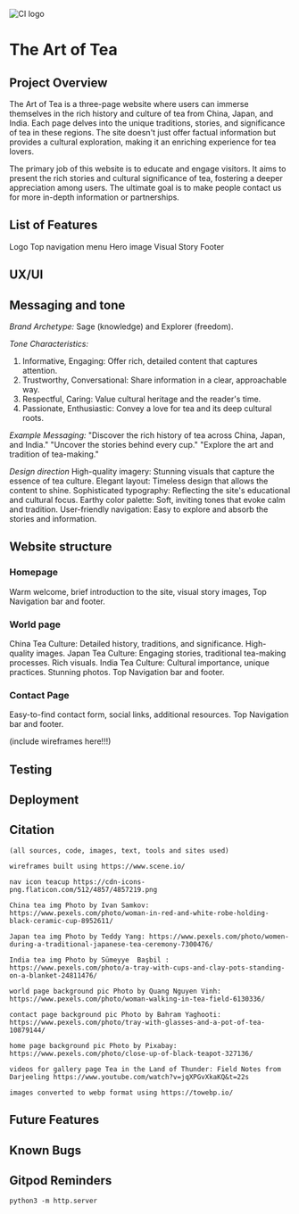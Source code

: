 ![CI logo](https://codeinstitute.s3.amazonaws.com/fullstack/ci_logo_small.png)

# The Art of Tea

## Project Overview 

The Art of Tea is a three-page website where users can immerse themselves in the rich history and culture of tea from China, Japan, and India. Each page delves into the unique traditions, stories, and significance of tea in these regions. The site doesn't just offer factual information but provides a cultural exploration, making it an enriching experience for tea lovers.

The primary job of this website is to educate and engage visitors. It aims to present the rich stories and cultural significance of tea, fostering a deeper appreciation among users. The ultimate goal is to make people contact us for more in-depth information or partnerships.


## List of Features

Logo
Top navigation menu
Hero image
Visual Story
Footer


## UX/UI

## Messaging and tone

_Brand Archetype:_ Sage (knowledge) and Explorer (freedom).

_Tone Characteristics:_
1. Informative, Engaging: Offer rich, detailed content that captures attention.
2. Trustworthy, Conversational: Share information in a clear, approachable way.
3. Respectful, Caring: Value cultural heritage and the reader's time.
4. Passionate, Enthusiastic: Convey a love for tea and its deep cultural roots.

_Example Messaging:_
"Discover the rich history of tea across China, Japan, and India."
"Uncover the stories behind every cup."
"Explore the art and tradition of tea-making."

_Design direction_
High-quality imagery: Stunning visuals that capture the essence of tea culture.
Elegant layout: Timeless design that allows the content to shine.
Sophisticated typography: Reflecting the site's educational and cultural focus.
Earthy color palette: Soft, inviting tones that evoke calm and tradition.
User-friendly navigation: Easy to explore and absorb the stories and information.

## Website structure

### Homepage
Warm welcome, brief introduction to the site, visual story images, Top Navigation bar and footer.

### World page
China Tea Culture: Detailed history, traditions, and significance. High-quality images.
Japan Tea Culture: Engaging stories, traditional tea-making processes. Rich visuals.
India Tea Culture: Cultural importance, unique practices. Stunning photos.
Top Navigation bar and footer.

### Contact Page
Easy-to-find contact form, social links, additional resources.
Top Navigation bar and footer.

(include wireframes here!!!)

## Testing

## Deployment

## Citation
    (all sources, code, images, text, tools and sites used)

    wireframes built using https://www.scene.io/

    nav icon teacup https://cdn-icons-png.flaticon.com/512/4857/4857219.png

    China tea img Photo by Ivan Samkov: https://www.pexels.com/photo/woman-in-red-and-white-robe-holding-black-ceramic-cup-8952611/

    Japan tea img Photo by Teddy Yang: https://www.pexels.com/photo/women-during-a-traditional-japanese-tea-ceremony-7300476/

    India tea img Photo by Sümeyye  Başbil : https://www.pexels.com/photo/a-tray-with-cups-and-clay-pots-standing-on-a-blanket-24811476/

    world page background pic Photo by Quang Nguyen Vinh: https://www.pexels.com/photo/woman-walking-in-tea-field-6130336/

    contact page background pic Photo by Bahram Yaghooti: https://www.pexels.com/photo/tray-with-glasses-and-a-pot-of-tea-10879144/

    home page background pic Photo by Pixabay: https://www.pexels.com/photo/close-up-of-black-teapot-327136/

    videos for gallery page Tea in the Land of Thunder: Field Notes from Darjeeling https://www.youtube.com/watch?v=jqXPGvXkaKQ&t=22s

    images converted to webp format using https://towebp.io/


## Future Features


## Known Bugs




## Gitpod Reminders

`python3 -m http.server`


